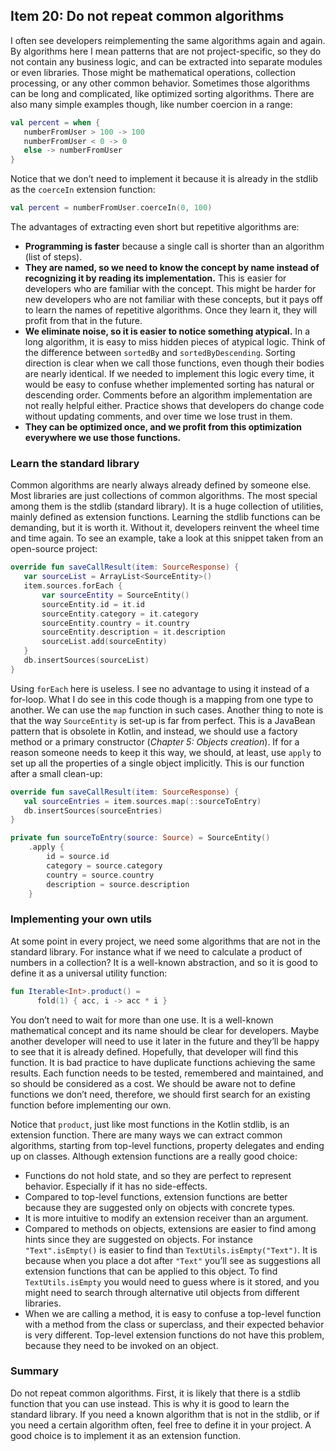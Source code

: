 ## Item 20: Do not repeat common algorithms

I often see developers reimplementing the same algorithms again and again. By algorithms here I mean patterns that are not project-specific, so they do not contain any business logic, and can be extracted into separate modules or even libraries. Those might be mathematical operations, collection processing, or any other common behavior. Sometimes those algorithms can be long and complicated, like optimized sorting algorithms. There are also many simple examples though, like number coercion in a range:

``` kotlin
val percent = when {
   numberFromUser > 100 -> 100
   numberFromUser < 0 -> 0
   else -> numberFromUser
}
```

Notice that we don’t need to implement it because it is already in the stdlib as the `coerceIn` extension function:

``` kotlin
val percent = numberFromUser.coerceIn(0, 100)
```

The advantages of extracting even short but repetitive algorithms are:

- **Programming is faster** because a single call is shorter than an algorithm (list of steps).
- **They are named, so we need to know the concept by name instead of recognizing it by reading its implementation.** This is easier for developers who are familiar with the concept. This might be harder for new developers who are not familiar with these concepts, but it pays off to learn the names of repetitive algorithms. Once they learn it, they will profit from that in the future.
- **We eliminate noise, so it is easier to notice something atypical.** In a long algorithm, it is easy to miss hidden pieces of atypical logic. Think of the difference between `sortedBy` and `sortedByDescending`. Sorting direction is clear when we call those functions, even though their bodies are nearly identical. If we needed to implement this logic every time, it would be easy to confuse whether implemented sorting has natural or descending order. Comments before an algorithm implementation are not really helpful either. Practice shows that developers do change code without updating comments, and over time we lose trust in them. 
- **They can be optimized once, and we profit from this optimization everywhere we use those functions.**

### Learn the standard library

Common algorithms are nearly always already defined by someone else. Most libraries are just collections of common algorithms. The most special among them is the stdlib (standard library). It is a huge collection of utilities, mainly defined as extension functions. Learning the stdlib functions can be demanding, but it is worth it. Without it, developers reinvent the wheel time and time again. To see an example, take a look at this snippet taken from an open-source project:

``` kotlin
override fun saveCallResult(item: SourceResponse) {
   var sourceList = ArrayList<SourceEntity>()
   item.sources.forEach {
       var sourceEntity = SourceEntity()
       sourceEntity.id = it.id
       sourceEntity.category = it.category
       sourceEntity.country = it.country
       sourceEntity.description = it.description
       sourceList.add(sourceEntity)
   }
   db.insertSources(sourceList)
}
```

Using `forEach` here is useless. I see no advantage to using it instead of a for-loop. What I do see in this code though is a mapping from one type to another. We can use the `map` function in such cases. Another thing to note is that the way `SourceEntity` is set-up is far from perfect. This is a JavaBean pattern that is obsolete in Kotlin, and instead, we should use a factory method or a primary constructor (*Chapter 5: Objects creation*). If for a reason someone needs to keep it this way, we should, at least, use `apply` to set up all the properties of a single object implicitly. This is our function after a small clean-up:

``` kotlin
override fun saveCallResult(item: SourceResponse) {
   val sourceEntries = item.sources.map(::sourceToEntry)
   db.insertSources(sourceEntries)
}

private fun sourceToEntry(source: Source) = SourceEntity()
    .apply {
        id = source.id
        category = source.category
        country = source.country
        description = source.description
    }
```

### Implementing your own utils

At some point in every project, we need some algorithms that are not in the standard library. For instance what if we need to calculate a product of numbers in a collection? It is a well-known abstraction, and so it is good to define it as a universal utility function:

``` kotlin
fun Iterable<Int>.product() = 
      fold(1) { acc, i -> acc * i }
```

You don’t need to wait for more than one use. It is a well-known mathematical concept and its name should be clear for developers. Maybe another developer will need to use it later in the future and they’ll be happy to see that it is already defined. Hopefully, that developer will find this function. It is bad practice to have duplicate functions achieving the same results. Each function needs to be tested, remembered and maintained, and so should be considered as a cost. We should be aware not to define functions we don’t need, therefore, we should first search for an existing function before implementing our own.

Notice that `product`, just like most functions in the Kotlin stdlib, is an extension function. There are many ways we can extract common algorithms, starting from top-level functions, property delegates and ending up on classes. Although extension functions are a really good choice:

- Functions do not hold state, and so they are perfect to represent behavior. Especially if it has no side-effects.
- Compared to top-level functions, extension functions are better because they are suggested only on objects with concrete types. 
- It is more intuitive to modify an extension receiver than an argument. 
- Compared to methods on objects, extensions are easier to find among hints since they are suggested on objects. For instance `"Text".isEmpty()` is easier to find than `TextUtils.isEmpty("Text")`. It is because when you place a dot after `"Text"` you’ll see as suggestions all extension functions that can be applied to this object. To find `TextUtils.isEmpty` you would need to guess where is it stored, and you might need to search through alternative util objects from different libraries. 
- When we are calling a method, it is easy to confuse a top-level function with a method from the class or superclass, and their expected behavior is very different. Top-level extension functions do not have this problem, because they need to be invoked on an object. 

### Summary

Do not repeat common algorithms. First, it is likely that there is a stdlib function that you can use instead. This is why it is good to learn the standard library. If you need a known algorithm that is not in the stdlib, or if you need a certain algorithm often, feel free to define it in your project. A good choice is to implement it as an extension function.